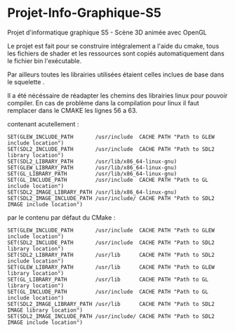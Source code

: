 # Projet-Info-Graphique-S5
Projet d'informatique graphique S5 - Scène 3D animée avec OpenGL

Le projet est fait pour se construire intégralement a l'aide du cmake, tous les fichiers de shader et les ressources sont copiés automatiquement dans le fichier bin
l'exécutable.

Par ailleurs toutes les librairies utilisées étaient celles inclues de base dans le squelette .

Il a été nécéssaire de réadapter les chemins des librairies linux pour pouvoir compiler. En cas de problème dans la compilation pour linux il faut remplacer
dans le CMAKE les lignes 56 a 63.

contenant acutellement :

    SET(GLEW_INCLUDE_PATH       /usr/include  CACHE PATH "Path to GLEW include location")
    SET(SDL2_INCLUDE_PATH       /usr/include  CACHE PATH "Path to SDL2 library location")
    SET(SDL2_LIBRARY_PATH       /usr/lib/x86_64-linux-gnu)
    SET(GLEW_LIBRARY_PATH       /usr/lib/x86_64-linux-gnu)
    SET(GL_LIBRARY_PATH         /usr/lib/x86_64-linux-gnu)
    SET(GL_INCLUDE_PATH         /usr/include  CACHE PATH "Path to GL   include location")
    SET(SDL2_IMAGE_LIBRARY_PATH /usr/lib/x86_64-linux-gnu)
    SET(SDL2_IMAGE_INCLUDE_PATH /usr/include/ CACHE PATH "Path to SDL2 IMAGE include location")

  par le contenu par défaut du CMake :

    SET(GLEW_INCLUDE_PATH       /usr/include  CACHE PATH "Path to GLEW include location")
    SET(SDL2_INCLUDE_PATH       /usr/include  CACHE PATH "Path to SDL2 library location")
    SET(SDL2_LIBRARY_PATH       /usr/lib      CACHE PATH "Path to SDL2 include location")
    SET(GLEW_LIBRARY_PATH       /usr/lib      CACHE PATH "Path to GLEW library location")
    SET(GL_LIBRARY_PATH         /usr/lib      CACHE PATH "Path to GL   library location")
    SET(GL_INCLUDE_PATH         /usr/include  CACHE PATH "Path to GL   include location")
    SET(SDL2_IMAGE_LIBRARY_PATH /usr/lib      CACHE PATH "Path to SDL2 IMAGE library location")
    SET(SDL2_IMAGE_INCLUDE_PATH /usr/include/ CACHE PATH "Path to SDL2 IMAGE include location")
